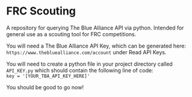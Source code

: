 # FRC Scouting
A repository for querying The Blue Alliance API via python. Intended for general use as a scouting tool for FRC competitions.

You will need a The Blue Alliance API Key, which can be generated here: `https://www.thebluealliance.com/account` under Read API Keys.

You will need to create a python file in your project directory called `API_KEY.py` which should contain the following line of code:  
   `key = '[YOUR_TBA_API_KEY_HERE]'`
   
You should be good to go now!
